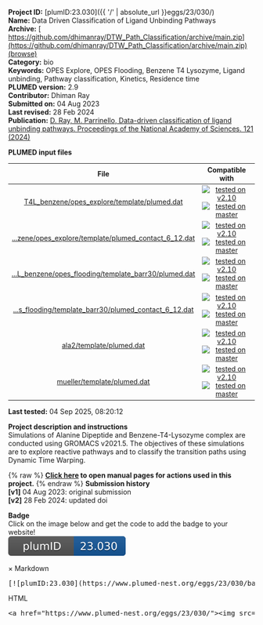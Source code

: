 **Project ID:** [plumID:23.030]({{ '/' | absolute_url }}eggs/23/030/)  
**Name:**  Data Driven Classification of Ligand Unbinding Pathways  
**Archive:** [ https://github.com/dhimanray/DTW_Path_Classification/archive/main.zip](https://github.com/dhimanray/DTW_Path_Classification/archive/main.zip) [(browse)](https://github.com/dhimanray/DTW_Path_Classification/tree/main)  
**Category:**  bio  
**Keywords:**  OPES Explore, OPES Flooding, Benzene T4 Lysozyme, Ligand unbinding, Pathway classification, Kinetics, Residence time  
**PLUMED version:**  2.9  
**Contributor:**  Dhiman Ray  
**Submitted on:** 04 Aug 2023  
**Last revised:** 28 Feb 2024  
**Publication:** [D. Ray, M. Parrinello, Data-driven classification of ligand unbinding pathways. Proceedings of the National Academy of Sciences. 121 (2024)](http://dx.doi.org/10.1073/pnas.2313542121)  
  
**PLUMED input files**  
  
| File     | Compatible with |  
|:--------:|:--------:|  
| [T4L_benzene/opes_explore/template/plumed.dat](./data/T4L_benzene/opes_explore/template/plumed.dat.md) |  [![tested on v2.10](https://img.shields.io/badge/v2.10-passing-green.svg)](data/T4L_benzene/opes_explore/template/plumed.dat.plumed.stderr) [![tested on master](https://img.shields.io/badge/master-passing-green.svg)](data/T4L_benzene/opes_explore/template/plumed.dat.plumed_master.stderr) |  
| [...zene/opes_explore/template/plumed_contact_6_12.dat](./data/T4L_benzene/opes_explore/template/plumed_contact_6_12.dat.md) |  [![tested on v2.10](https://img.shields.io/badge/v2.10-passing-green.svg)](data/T4L_benzene/opes_explore/template/plumed_contact_6_12.dat.plumed.stderr) [![tested on master](https://img.shields.io/badge/master-passing-green.svg)](data/T4L_benzene/opes_explore/template/plumed_contact_6_12.dat.plumed_master.stderr) |  
| [...L_benzene/opes_flooding/template_barr30/plumed.dat](./data/T4L_benzene/opes_flooding/template_barr30/plumed.dat.md) |  [![tested on v2.10](https://img.shields.io/badge/v2.10-passing-green.svg)](data/T4L_benzene/opes_flooding/template_barr30/plumed.dat.plumed.stderr) [![tested on master](https://img.shields.io/badge/master-passing-green.svg)](data/T4L_benzene/opes_flooding/template_barr30/plumed.dat.plumed_master.stderr) |  
| [...s_flooding/template_barr30/plumed_contact_6_12.dat](./data/T4L_benzene/opes_flooding/template_barr30/plumed_contact_6_12.dat.md) |  [![tested on v2.10](https://img.shields.io/badge/v2.10-passing-green.svg)](data/T4L_benzene/opes_flooding/template_barr30/plumed_contact_6_12.dat.plumed.stderr) [![tested on master](https://img.shields.io/badge/master-passing-green.svg)](data/T4L_benzene/opes_flooding/template_barr30/plumed_contact_6_12.dat.plumed_master.stderr) |  
| [ala2/template/plumed.dat](./data/ala2/template/plumed.dat.md) |  [![tested on v2.10](https://img.shields.io/badge/v2.10-passing-green.svg)](data/ala2/template/plumed.dat.plumed.stderr) [![tested on master](https://img.shields.io/badge/master-passing-green.svg)](data/ala2/template/plumed.dat.plumed_master.stderr) |  
| [mueller/template/plumed.dat](./data/mueller/template/plumed.dat.md) |  [![tested on v2.10](https://img.shields.io/badge/v2.10-passing-green.svg)](data/mueller/template/plumed.dat.plumed.stderr) [![tested on master](https://img.shields.io/badge/master-passing-green.svg)](data/mueller/template/plumed.dat.plumed_master.stderr) |  
  
**Last tested:**  04 Sep 2025, 08:20:12
  
**Project description and instructions**  
Simulations of Alanine Dipeptide and Benzene-T4-Lysozyme complex are conducted using GROMACS v2021.5. The objectives of these simulations are to explore reactive pathways and to classify the transition paths using Dynamic Time Warping.
  
{% raw %}
<b><a href="https://www.plumed.org/doc-master/user-doc/html/actionlist/?actions=COMMITTOR,BIASVALUE,MOLINFO,POSITION,CUSTOM,FIT_TO_TEMPLATE,OPES_METAD_EXPLORE,TORSION,UPPER_WALLS,COM,DISTANCE,PRINT,OPES_METAD,ENERGY,WHOLEMOLECULES,CENTER,MATHEVAL,COORDINATION,UNITS,WRAPAROUND,FLUSH,GROUP,ENDPLUMED,LOWER_WALLS" target="_blank">Click here</a> to open manual pages for actions used in this project.</b>
{% endraw %}
**Submission history**  
**[v1]** 04 Aug 2023: original submission  
**[v2]** 28 Feb 2024: updated doi  
  
**Badge**  
Click on the image below and get the code to add the badge to your website!  
<img src="./badge.svg" alt="plumeDnest:23.030" id="myBtn" class="badge">
<div id="myModal" class="modal">
  <div class="modal-content">
    <span class="close">&times;</span>
    Markdown<pre>[![plumID:23.030](https://www.plumed-nest.org/eggs/23/030/badge.svg)](https://www.plumed-nest.org/eggs/23/030/)</pre>
    HTML<pre>&lt;a href="https://www.plumed-nest.org/eggs/23/030/"&gt;&lt;img src="https://www.plumed-nest.org/eggs/23/030/badge.svg" alt="plumID:23.030"&gt;&lt;/a&gt;</pre>
  </div>
</div>
